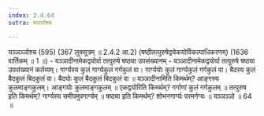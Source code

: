 ```yaml
---
index: 2.4.64
sutra: यञञोश्च

---
```

यञ्ञञ्ञोश्च (595) (367 लुक्सूत्रम् ॥ 2.4.2 आ.2) (षष्ठीतत्पुरुषेद्व्येकयोर्विकल्पाधिकरणम्) (1636 वार्तिकम् ॥ 1 ॥) - यञ्ञादीनामेकद्वयोर्वा तत्पुरुषे षष्ठ्या उपसंख्यानम् - यञ्ञादीनामेकद्वयोर्वा तत्पुरुषे षष्ठ्या उपसंख्यानं कर्तव्यम्। गार्ग्यस्य कुलं गार्ग्यकुलं गर्गकुलं वा। गार्ग्ययोः कुलं गार्ग्यकुलं गर्गकुलं वा। बैदस्य कुलं बैदकुलं बिदकुलं वा। बैदयोः कुलं बैदकुलं बिदकुलं वा ॥ यञ्ञादीनामिति किमर्थम्? आङ्गस्य कुलमाङ्गकुलम्। आङ्गयोः कुलमाङ्गकुलम् ॥ एकद्वयोरिति किमर्थम्? गर्गाणां कुलं गर्गकुलम् ॥ तत्पुरुष इति किमर्थम्? गार्ग्यस्य समीपमुपगार्ग्यम् ॥ षष्ठ्या इति किमर्थम्? शोभनगार्ग्यः परमर्गग्यः ॥ यञ्ञञ्ञो ॥ 64 ॥